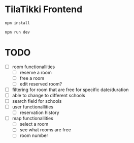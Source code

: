 # TilaTikki Frontend

```sh
npm install

npm run dev
```

# TODO

- [ ] room functionallities
  - [ ] reserve a room
  - [ ] free a room
  - [ ] edit reserved room?
- [ ] filtering for room that are free for specific date/duration
- [ ] able to change to different schools
- [ ] search field for schools
- [ ] user functionallities
  - [ ] reservation history
- [ ] map functionallities
  - [ ] select a room
  - [ ] see what rooms are free
  - [ ] room number
